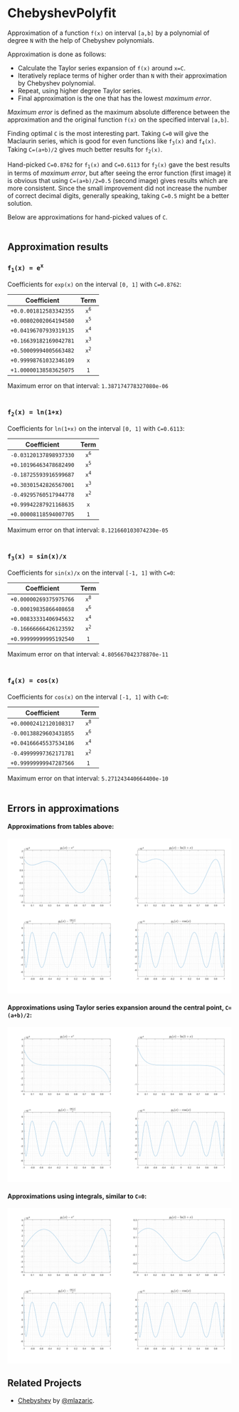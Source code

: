 # ChebyshevPolyfit #

Approximation of a function `f(x)` on interval `[a,b]` by a polynomial of degree `N` with the help of Chebyshev polynomials. 

Approximation is done as follows:
- Calculate the Taylor series expansion of `f(x)` around `x=C`.
- Iteratively replace terms of higher order than `N` with their approximation by Chebyshev polynomial.
- Repeat, using higher degree Taylor series. 
- Final approximation is the one that has the lowest _maximum error_.

_Maximum error_ is defined as the maximum absolute difference between the approximation and the original function `f(x)` on the specified interval `[a,b]`. 

Finding optimal `C` is the most interesting part. Taking `C=0` will give the Maclaurin series, which is good for even functions like <code>f<sub>3</sub>(x)</code> and <code>f<sub>4</sub>(x)</code>. Taking `C=(a+b)/2` gives much better results for <code>f<sub>2</sub>(x)</code>.

Hand-picked `C=0.8762` for <code>f<sub>1</sub>(x)</code> and `C=0.6113` for <code>f<sub>2</sub>(x)</code> gave the best results in terms of _maximum error_, but after seeing the error function (first image) it is obvious that using `C=(a+b)/2=0.5` (second image) gives results which are more consistent. Since the small improvement did not increase the number of correct decimal digits, generally speaking, taking `C=0.5` might be a better solution.

Below are approximations for hand-picked values of `C`.
<br><br>

## Approximation results ##

### <code>f<sub>1</sub>(x) = e<sup>x</sup></code> ###
Coefficients for `exp(x)` on the interval `[0, 1]` with `C=0.8762`:

|       Coefficient      |            Term            |
|------------------------|:--------------------------:|
| `+0.0.001812583342355` | <code>x<sup>6</sup></code> |
| `+0.00802002064194580` | <code>x<sup>5</sup></code> |
| `+0.04196707939319135` | <code>x<sup>4</sup></code> |
| `+0.16639182169042781` | <code>x<sup>3</sup></code> |
| `+0.50009994005663482` | <code>x<sup>2</sup></code> |
| `+0.99998761032346109` | `x`                        |
| `+1.00000138583625075` | `1`                        |

Maximum error on that interval: `1.387174778327080e-06`
<br><br>

### <code>f<sub>2</sub>(x) = ln(1+x)</code> ###
Coefficients for `ln(1+x)` on the interval `[0, 1]` with `C=0.6113`:

|       Coefficient      |            Term            |
|------------------------|:--------------------------:|
| `-0.03120137898937330` | <code>x<sup>6</sup></code> |
| `+0.10196463478682490` | <code>x<sup>5</sup></code> |
| `-0.18725593916599687` | <code>x<sup>4</sup></code> |
| `+0.30301542826567001` | <code>x<sup>3</sup></code> |
| `-0.49295760517944778` | <code>x<sup>2</sup></code> |
| `+0.99942287921168635` | `x`                        |
| `+0.00008118594007705` | `1`                        |

Maximum error on that interval: `8.121660103074230e-05`
<br><br>

### <code>f<sub>3</sub>(x) = sin(x)/x</code> ###
Coefficients for `sin(x)/x` on the interval `[-1, 1]` with `C=0`:

|       Coefficient      |            Term            |
|------------------------|:--------------------------:|
| `+0.00000269375975766` | <code>x<sup>8</sup></code> |
| `-0.00019835866408658` | <code>x<sup>6</sup></code> |
| `+0.00833331406945632` | <code>x<sup>4</sup></code> |
| `-0.16666666426123592` | <code>x<sup>2</sup></code> |
| `+0.99999999995192540` | `1`                        |

Maximum error on that interval: `4.805667042378870e-11`
<br><br>

### <code>f<sub>4</sub>(x) = cos(x)</code> ###
Coefficients for `cos(x)` on the interval `[-1, 1]` with `C=0`:

|       Coefficient      |            Term            |
|------------------------|:--------------------------:|
| `+0.00002412120108317` | <code>x<sup>8</sup></code> |
| `-0.00138829603431855` | <code>x<sup>6</sup></code> |
| `+0.04166645537534186` | <code>x<sup>4</sup></code> |
| `-0.49999997362171781` | <code>x<sup>2</sup></code> |
| `+0.99999999947287566` | `1`                        |

Maximum error on that interval: `5.271243440664400e-10`
<br><br>

## Errors in approximations ##

#### Approximations from tables above: ####
![ChebyshevWithSpecCorrection.png](images/ChebyshevWithSpecCorrection.png)

#### Approximations using Taylor series expansion around the central point, `C=(a+b)/2`: ####
![ChebyshevWithoutSpecCorrection.png](images/ChebyshevWithoutSpecCorrection.png)

#### Approximations using integrals, similar to `C=0`: ####
![ChebyshevIntegral.png](images/ChebyshevIntegral.png)

## Related Projects 
- [Chebyshev](https://github.com/mlazaric/Chebyshev) by [@mlazaric](https://github.com/mlazaric).

